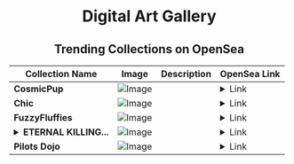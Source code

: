 <div align="center">

# Digital Art Gallery

## Trending Collections on OpenSea

| Collection Name                       | Image                                                                                     | Description                       | OpenSea Link                                                                                          |
|---------------------------------------|-------------------------------------------------------------------------------------------|-----------------------------------|--------------------------------------------------------------------------------------------------------|
| **CosmicPup** | ![Image](https://i.seadn.io/s/raw/files/c7500925e369e1af1f687d3f265bd481.jpg?w=500&auto=format?w=200&auto=format) |  | <details><summary>Link</summary>[CosmicPup](https://opensea.io/collection/cosmicpup-1222)</details> |
| **Chic** | ![Image](https://i.seadn.io/s/raw/files/d3abccbebbbd305272d4ad9c074fba01.jpg?w=500&auto=format?w=200&auto=format) |  | <details><summary>Link</summary>[Chic](https://opensea.io/collection/chic-1909)</details> |
| **FuzzyFluffies** | ![Image](https://i.seadn.io/s/raw/files/eafae3c77d3f90f6d657b8e76388752d.jpg?w=500&auto=format?w=200&auto=format) |  | <details><summary>Link</summary>[FuzzyFluffies](https://opensea.io/collection/fuzzyfluffies-183)</details> |
| **<details><summary>ETERNAL KILLING...</summary>ETERNAL KILLING SIN WICKED TRUTH</details>** | ![Image](https://i.seadn.io/s/raw/files/2ec459d357eefe1f259579c5b52ee044.png?w=500&auto=format?w=200&auto=format) |  | <details><summary>Link</summary>[ETERNAL KILLING SIN WICKED TRUTH](https://opensea.io/collection/eternal-killing-sin-wicked-truth)</details> |
| **Pilots Dojo** | ![Image](https://i.seadn.io/s/raw/files/80049aa8edd7aa5555d08c04a56e5a73.jpg?w=500&auto=format?w=200&auto=format) |  | <details><summary>Link</summary>[Pilots Dojo](https://opensea.io/collection/pilots-dojo)</details> |

</div>